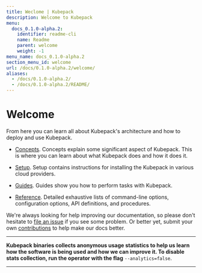 ```yaml
---
title: Weclome | Kubepack
description: Welcome to Kubepack
menu:
  docs_0.1.0-alpha.2:
    identifier: readme-cli
    name: Readme
    parent: welcome
    weight: -1
menu_name: docs_0.1.0-alpha.2
section_menu_id: welcome
url: /docs/0.1.0-alpha.2/welcome/
aliases:
  - /docs/0.1.0-alpha.2/
  - /docs/0.1.0-alpha.2/README/
---
```


# Welcome

From here you can learn all about Kubepack's architecture and how to deploy and use Kubepack.

- [Concepts](/docs/concepts/). Concepts explain some significant aspect of Kubepack. This is where you can learn about what Kubepack does and how it does it.

- [Setup](/docs/setup/). Setup contains instructions for installing the Kubepack in various cloud providers.

- [Guides](/docs/guides/). Guides show you how to perform tasks with Kubepack.

- [Reference](/docs/reference/). Detailed exhaustive lists of command-line options, configuration options, API definitions, and procedures.

We're always looking for help improving our documentation, so please don't hesitate to [file an issue](https://github.com/kubepack/pack/issues/new) if you see some problem. Or better yet, submit your own [contributions](/docs/CONTRIBUTING.md) to help make our docs better.

---

**Kubepack binaries collects anonymous usage statistics to help us learn how the software is being used and how we can improve it. To disable stats collection, run the operator with the flag** `--analytics=false`.

---
